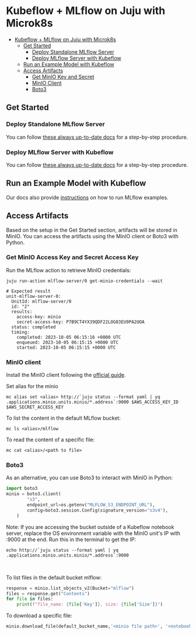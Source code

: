 # Kubeflow + MLflow on Juju with Microk8s

- [Kubeflow + MLflow on Juju with Microk8s](#kubeflow--mlflow-on-juju-with-microk8s)
  - [Get Started](#get-started)
    - [Deploy Standalone MLflow Server](#deploy-standalone-mlflow-server)
    - [Deploy MLflow Server with Kubeflow](#deploy-mlflow-server-with-kubeflow)
  - [Run an Example Model with Kubeflow](#run-an-example-model-with-kubeflow)
  - [Access Artifacts](#access-artifacts)
    - [Get MinIO Key and Secret](#get-minio-key-and-secret)
    - [MinIO Client](#minio-client)
    - [Boto3](#boto3)

## Get Started

### Deploy Standalone MLflow Server
You can follow [these always up-to-date docs](https://documentation.ubuntu.com/charmed-mlflow/en/latest/tutorial/mlflow/) for a step-by-step procedure.

### Deploy MLflow Server with Kubeflow
You can follow [these always up-to-date docs](https://documentation.ubuntu.com/charmed-mlflow/en/latest/tutorial/mlflow-kubeflow/) for a step-by-step procedure.

## Run an Example Model with Kubeflow
Our docs also provide [instructions](https://documentation.ubuntu.com/charmed-mlflow/en/latest/tutorial/mlflow-kubeflow/#run-mlflow-examples) on how to run MLflow examples.

## Access Artifacts
Based on the setup in the Get Started section, artifacts will be stored in MinIO. You can access the artifacts using the MinIO client or Boto3 with Python.

### Get MinIO Access Key and Secret Access Key
Run the MLflow action to retrieve MinIO credentials:
```shell
juju run-action mlflow-server/0 get-minio-credentials --wait

# Expected result
unit-mlflow-server-0:
  UnitId: mlflow-server/0
  id: "2"
  results:
    access-key: minio
    secret-access-key: P7B9CT4YX39QDF22LOG83EU9PA2UOA
  status: completed
  timing:
    completed: 2023-10-05 06:15:16 +0000 UTC
    enqueued: 2023-10-05 06:15:15 +0000 UTC
    started: 2023-10-05 06:15:15 +0000 UTC
```

### MinIO client

Install the MinIO client following the [official guide](https://docs.min.io/docs/minio-client-quickstart-guide.html).

Set alias for the minio
```
mc alias set <alias> http://`juju status --format yaml | yq .applications.minio.units.minio/*.address`:9000 $AWS_ACCESS_KEY_ID $AWS_SECRET_ACCESS_KEY
```

To list the content in the default MLflow bucket:
```
mc ls <alias>/mlflow
```

To read the content of a specific file:
```
mc cat <alias>/<path to file>
```

### Boto3
As an alternative, you can use Boto3 to interact with MinIO in Python:
```python
import boto3
minio = boto3.client(
        "s3",
        endpoint_url=os.getenv("MLFLOW_S3_ENDPOINT_URL"),
        config=boto3.session.Config(signature_version="s3v4"),
    )
```
Note: If you are accessing the bucket outside of a Kubeflow notebook server, replace the OS environment variable with the MinIO unit's IP with :9000 at the end. Run this in the terminal to get the IP:
```shell
echo http://`juju status --format yaml | yq .applications.minio.units.minio/*.address`:9000
```
<br>

To list files in the default bucket mlflow:
```python
response = minio.list_objects_v2(Bucket="mlflow")
files = response.get("Contents")
for file in files:
    print(f"file_name: {file['Key']}, size: {file['Size']}")
```

To download a specific file:
```python
minio.download_file(default_bucket_name,'<minio file path>', '<notebook server file path>')
```